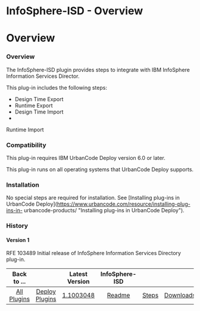 
InfoSphere-ISD - Overview
=========================

# Overview



### Overview




 


The InfoSphere-ISD plugin provides steps to integrate with IBM InfoSphere Information Services 
Director.


This plug-in includes the following steps:


* Design Time Export
* Runtime Export
* Design Time Import
* 
Runtime Import


### Compatibility


This plug-in requires IBM UrbanCode Deploy version 6.0 or later.


This plug-in 
runs on all operating systems that UrbanCode Deploy supports.


### Installation


No special steps are required for 
installation. See [Installing plug-ins in UrbanCode Deploy](https://www.urbancode.com/resource/installing-plug-ins-in-
urbancode-products/ "Installing plug-ins in UrbanCode Deploy").


### History


#### Version 1


RFE 103489 Initial 
release of InfoSphere Information Services Directory plug-in.




|Back to ...||Latest Version|InfoSphere-ISD |||
| :---: | :---: | :---: | :---: | :---: | :---: |
|[All Plugins](../../index.md)|[Deploy Plugins](../README.md)|[1.1003048](https://raw.githubusercontent.com/UrbanCode/IBM-UCD-PLUGINS/main/files/infosphere-isd/plugins-infosphere-isd-1.1003048.zip)|[Readme](README.md)|[Steps](steps.md)|[Downloads](downloads.md)|
